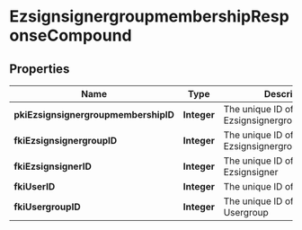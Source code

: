 

# EzsignsignergroupmembershipResponseCompound

## Properties

Name | Type | Description | Notes
------------ | ------------- | ------------- | -------------
**pkiEzsignsignergroupmembershipID** | **Integer** | The unique ID of the Ezsignsignergroupmembership | 
**fkiEzsignsignergroupID** | **Integer** | The unique ID of the Ezsignsignergroup | 
**fkiEzsignsignerID** | **Integer** | The unique ID of the Ezsignsigner |  [optional]
**fkiUserID** | **Integer** | The unique ID of the User |  [optional]
**fkiUsergroupID** | **Integer** | The unique ID of the Usergroup |  [optional]




